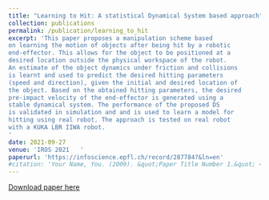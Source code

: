 ```yaml
---
title: "Learning to Hit: A statistical Dynamical System based approach"
collection: publications
permalink: /publication/learning_to_hit
excerpt: 'This paper proposes a manipulation scheme based
on learning the motion of objects after being hit by a robotic
end-effector. This allows for the object to be positioned at a
desired location outside the physical workspace of the robot.
An estimate of the object dynamics under friction and collisions
is learnt and used to predict the desired hitting parameters
(speed and direction), given the initial and desired location of
the object. Based on the obtained hitting parameters, the desired
pre-impact velocity of the end-effector is generated using a
stable dynamical system. The performance of the proposed DS
is validated in simulation and and is used to learn a model for
hitting using real robot. The approach is tested on real robot
with a KUKA LBR IIWA robot.
'
date: 2021-09-27
venue: 'IROS 2021   '
paperurl: 'https://infoscience.epfl.ch/record/287784?&ln=en'
#citation: 'Your Name, You. (2009). &quot;Paper Title Number 1.&quot; <i>Journal 1</i>. 1(1).'
---
```


[Download paper here](https://infoscience.epfl.ch/record/287784?&ln=en)



